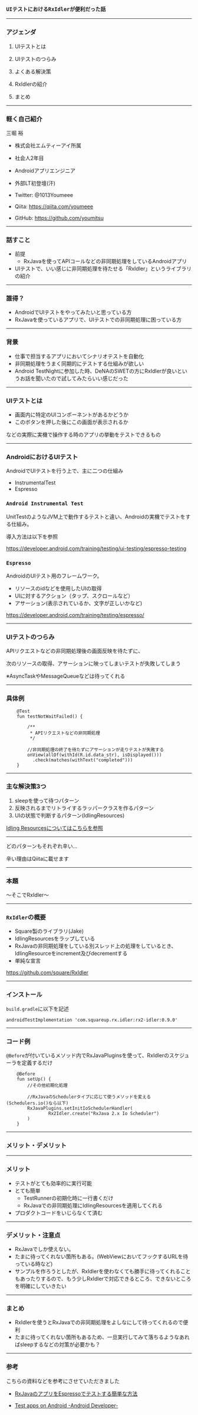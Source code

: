 ### `UIテストにおけるRxIdlerが便利だった話`

---

### アジェンダ

1. UIテストとは

1. UIテストのつらみ

1. よくある解決策

1. RxIdlerの紹介

1. まとめ

---

### 軽く自己紹介

三堀 裕


- 株式会社エムティーアイ所属
- 社会人2年目
- Androidアプリエンジニア
- 外部LT初登壇(汗)


- Twitter: @1013Youmeee
- Qiita: https://qiita.com/youmeee
- GitHub: https://github.com/youmitsu

---

### 話すこと

- 前提
  - RxJavaを使ってAPIコールなどの非同期処理をしているAndroidアプリ
- UIテストで、いい感じに非同期処理を待たせる「RxIdler」というライブラリの紹介

---

### 誰得？

- AndroidでUIテストをやってみたいと思っている方
- RxJavaを使っているアプリで、UIテストでの非同期処理に困っている方

---

### 背景

- 仕事で担当するアプリにおいてシナリオテストを自動化
- 非同期処理をうまく同期的にテストする仕組みが欲しい
- Android TestNightに参加した時、DeNAのSWETの方にRxIdlerが良いというお話を聞いたので試してみたらいい感じだった

---

### UIテストとは

- 画面内に特定のUIコンポーネントがあるかどうか
- このボタンを押した後にこの画面が表示されるか


などの実際に実機で操作する時のアプリの挙動をテストできるもの

---

### AndroidにおけるUIテスト

AndroidでUIテストを行う上で、主に二つの仕組み

- InstrumentalTest
- Espresso

>>>

### `Android Instrumental Test`

UnitTestのようなJVM上で動作するテストと違い、Androidの実機でテストをする仕組み。


導入方法は以下を参照


https://developer.android.com/training/testing/ui-testing/espresso-testing

>>>

### `Espresso`

AndroidのUIテスト用のフレームワーク。

- リソースのidなどを使用したUIの取得
- UIに対するアクション（タップ、スクロールなど）
- アサーション(表示されているか、文字が正しいかなど)

https://developer.android.com/training/testing/espresso/

---

### UIテストのつらみ


APIリクエストなどの非同期処理後の画面反映を待たずに、

次のリソースの取得、アサーションに映ってしまいテストが失敗してしまう


※AsyncTaskやMessageQueueなどは待ってくれる

---

### 具体例


```
    @Test
    fun testNotWaitFailed() {

        /**
         * APIリクエストなどの非同期処理
         */

        //非同期処理の終了を待たずにアサーションが走りテストが失敗する
        onView(allOf(withId(R.id.data_str), isDisplayed()))
          .check(matches(withText("completed")))
    }
```

---

### 主な解決策3つ

1. sleepを使って待つパターン
1. 反映されるまでリトライするラッパークラスを作るパターン
1. UIの状態で判断するパターン(IdlingResources)

[Idling Resourcesについてはこちらを参照](https://developer.android.com/training/testing/espresso/idling-resource)

---

どのパターンもそれぞれ辛い...

辛い理由はQiitaに載せます

---

### 本題

〜そこでRxIdler〜

---

### `RxIdler`の概要

- Square製のライブラリ(Jake)
- IdlingResourcesをラップしている
- RxJavaの非同期処理をしている別スレッド上の処理をしているとき、IdlingResourceをincrement及びdecrementする
- 単純な宣言

https://github.com/square/RxIdler

---

### インストール

`build.gradle`に以下を記述

```
androidTestImplementation 'com.squareup.rx.idler:rx2-idler:0.9.0'
```

---

### コード例

`@Before`が付いているメソッド内でRxJavaPluginsを使って、RxIdlerのスケジューラを定義するだけ

```
    @Before
    fun setUp() {
        //その他初期化処理

        //RxJavaのSchedulerタイプに応じて使うメソッドを変える(Schedulers.io()なら以下)
        RxJavaPlugins.setInitIoSchedulerHandler(
                Rx2Idler.create("RxJava 2.x Io Scheduler")
        )
    }
```

---

### メリット・デメリット

---

### メリット

- テストがとても効率的に実行可能
- とても簡単
  - TestRunnerの初期化時に一行書くだけ
  - RxJavaでの非同期処理にIdlingResourcesを適用してくれる
- プロダクトコードをいじらなくて済む

---

### デメリット・注意点
- RxJavaでしか使えない。
- たまに待ってくれない箇所もある。(WebViewにおいてフックするURLを待っている時など)
- サンプルを作ろうとしたが、RxIdlerを使わなくても勝手に待ってくれることもあったりするので、もう少しRxIdlerで対応できるところ、できないところを明確にしていきたい

---

### まとめ

- RxIdlerを使うとRxJavaでの非同期処理をよしなにして待ってくれるので便利
- たまに待ってくれない箇所もあるため、一旦実行してみて落ちるようなあればsleepするなどの対策が必要かも？

---

### 参考

こちらの資料などを参考にさせていただきました

- [RxJavaのアプリをEspressoでテストする簡単な方法](https://speakerdeck.com/kesin11/rxjavafalseapuriwoespressodetesutosurujian-dan-nafang-fa)

- [Test apps on Android -Android Developer-](https://developer.android.com/training/testing/)
